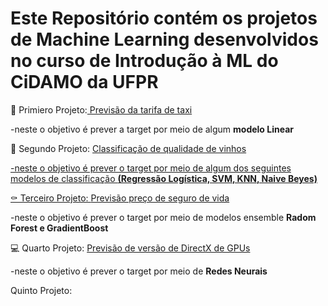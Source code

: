 # Este Repositório contém os projetos de Machine Learning desenvolvidos no curso de Introdução à ML do CiDAMO da UFPR
<p>🚖 Primiero Projeto:<a href=https://github.com/brunocesarlopes23/projetcs-course-ml-cidamo/blob/project1/taxi.ipynb> Previsão da tarifa de taxi</a>
<p>    -neste o objetivo é prever a target por meio de algum <b>modelo Linear</b>
<p>🍷 Segundo Projeto: <a href=https://github.com/brunocesarlopes23/projetcs-course-ml-cidamo/blob/project2/Desafio2.1.ipynb> Classificação de qualidade de vinhos
  <p>     -neste o objetivo é prever o target por meio de algum dos seguintes modelos de classificação <b>(Regressão Logística, SVM, KNN, Naive Beyes)</b>
<p>⚰️ Terceiro Projeto: <a href=https://github.com/brunocesarlopes23/projetcs-course-ml-cidamo/blob/project3/Desafio3.ipynb> Previsão preço de seguro de vida </a>
  <p>     -neste o objetivo é prever o target por meio de modelos ensemble <b>Radom Forest e GradientBoost</b>
<p>💻 Quarto Projeto: <a href=https://github.com/brunocesarlopes23/Projetcs-Machine-Learning-CIDAMO-UFPR/blob/project4/Desafio-4.ipynb> Previsão de versão de DirectX de GPUs</a>
  <p>     -neste o objetivo é prever o target por meio de <b>Redes Neurais</b>
<p>Quinto Projeto:
